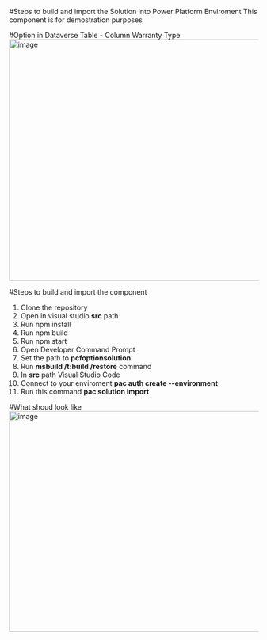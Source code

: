 #Steps to build and import the Solution into Power Platform Enviroment
This component is for demostration purposes

#Option in Dataverse Table - Column Warranty Type
<img width="1566" height="488" alt="image" src="https://github.com/user-attachments/assets/da3cb848-b9a3-40ec-90e9-0d8afddaf099" />

#Steps to build and import the component

1. Clone the repository
2. Open in visual studio **src** path
3. Run npm install
4. Run npm build
5. Run npm start
6. Open Developer Command Prompt
7. Set the path to **pcfoptionsolution**
8. Run **msbuild /t:build /restore** command
9. In **src** path Visual Studio Code
10. Connect to your enviroment **pac auth create --environment <Environment URL>**
11. Run this command **pac solution import**

#What shoud look like
<img width="762" height="446" alt="image" src="https://github.com/user-attachments/assets/08e5e4d0-7100-4a16-af2d-a7dd6f2f3099" />
